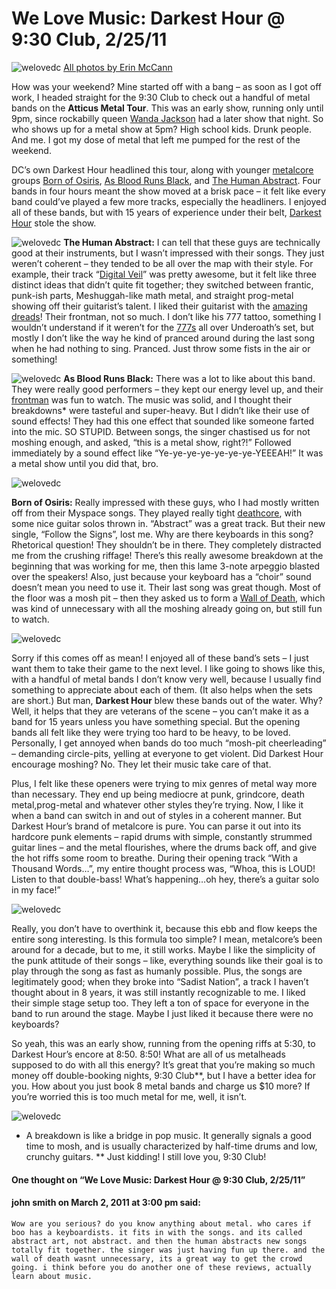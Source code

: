 # We Love Music: Darkest Hour @ 9:30 Club, 2/25/11
![welovedc](/images/.jpg "Atticus Tour @ 9:30 Club")
[All photos by Erin McCann](http://www.flickr.com/photos/erin_m/sets/72157626154004786/with/5480726223/)

How was your weekend? Mine started off with a bang – as soon as I got off work, I headed straight for the 9:30 Club to check out a handful of metal bands on the **Atticus Metal Tour**. This was an early show, running only until 9pm, since rockabilly queen [Wanda Jackson](http://www.wandajackson.com/) had a later show that night. So who shows up for a metal show at 5pm? High school kids. Drunk people. And me. I got my dose of metal that left me pumped for the rest of the weekend.

DC’s own Darkest Hour headlined this tour, along with younger [metalcore](http://en.wikipedia.org/wiki/Metalcore) groups [Born of Osiris](http://www.myspace.com/bornofosiris), [As Blood Runs Black](http://www.myspace.com/asbloodrunsblack), and [The Human Abstract](http://www.myspace.com/thehumanabstract). Four bands in four hours meant the show moved at a brisk pace – it felt like every band could’ve played a few more tracks, especially the headliners. I enjoyed all of these bands, but with 15 years of experience under their belt, [Darkest Hour](http://darkesthour.info/) stole the show.

![welovedc](/images/5480715969_210fe5e12a_o.jpg "Atticus Tour @ 9:30 Club")
**The Human Abstract:** I can tell that these guys are technically good at their instruments, but I wasn’t impressed with their songs. They just weren’t coherent – they tended to be all over the map with their style. For example, their track “[Digital Veil](http://www.metalunderground.com/news/details.cfm?newsid=65699)” was pretty awesome, but it felt like three distinct ideas that didn’t quite fit together; they switched between frantic, punk-ish parts, Meshuggah-like math metal, and straight prog-metal showing off their guitarist’s talent. I liked their guitarist with the [amazing dreads](http://www.flickr.com/photos/erin_m/5480716953/in/set-72157626154004786/)! Their frontman, not so much. I don’t like his 777 tattoo, something I wouldn’t understand if it weren’t for the [777s](http://en.wikipedia.org/wiki/777_%28number%29) all over Underoath’s set, but mostly I don’t like the way he kind of pranced around during the last song when he had nothing to sing. Pranced. Just throw some fists in the air or something!

![welovedc](/images/5481319406_66cb59411d_o.jpg "Atticus Tour @ 9:30 Club")
**As Blood Runs Black:** There was a lot to like about this band. They were really good performers – they kept our energy level up, and their [frontman](http://www.flickr.com/photos/erin_m/5480718431/in/set-72157626154004786/) was fun to watch. The music was solid, and I thought their breakdowns* were tasteful and super-heavy. But I didn’t like their use of sound effects! They had this one effect that sounded like someone farted into the mic. SO STUPID. Between songs, the singer chastised us for not moshing enough, and asked, “this is a metal show, right?!” Followed immediately by a sound effect like “Ye-ye-ye-ye-ye-ye-ye-YEEEAH!” It was a metal show until you did that, bro.

![welovedc](/images/5480726223_0a4bb1193e_o.jpg "Atticus Tour @ 9:30 Club")

**Born of Osiris:** Really impressed with these guys, who I had mostly written off from their Myspace songs. They played really tight [deathcore](http://en.wikipedia.org/wiki/Deathcore), with some nice guitar solos thrown in. “Abstract” was a great track. But their new single, “Follow the Signs”, lost me. Why are there keyboards in this song? Rhetorical question! They shouldn’t be in there. They completely distracted me from the crushing riffage! There’s this really awesome breakdown at the beginning that was working for me, then this lame 3-note arpeggio blasted over the speakers! Also, just because your keyboard has a “choir” sound doesn’t mean you need to use it. Their last song was great though. Most of the floor was a mosh pit – then they asked us to form a [Wall of Death](http://www.flickr.com/photos/erin_m/5480721019/in/set-72157626154004786/), which was kind of unnecessary with all the moshing already going on, but still fun to watch.

![welovedc](/images/5480768119_7773c2b837_o.jpg "Atticus Tour @ 9:30 Club")

Sorry if this comes off as mean! I enjoyed all of these band’s sets – I just want them to take their game to the next level. I like going to shows like this, with a handful of metal bands I don’t know very well, because I usually find something to appreciate about each of them. (It also helps when the sets are short.) But man, **Darkest Hour** blew these bands out of the water. Why? Well, it helps that they are veterans of the scene – you can’t make it as a band for 15 years unless you have something special. But the opening bands all felt like they were trying too hard to be heavy, to be loved. Personally, I get annoyed when bands do too much “mosh-pit cheerleading” – demanding circle-pits, yelling at everyone to get violent. Did Darkest Hour encourage moshing? No. They let their music take care of that.

Plus, I felt like these openers were trying to mix genres of metal way more than necessary. They end up being mediocre at punk, grindcore, death metal,prog-metal and whatever other styles they’re trying. Now, I like it when a band can switch in and out of styles in a coherent manner. But Darkest Hour’s brand of metalcore is pure. You can parse it out into its hardcore punk elements – rapid drums with simple, constantly strummed guitar lines – and the metal flourishes, where the drums back off, and give the hot riffs some room to breathe. During their opening track “With a Thousand Words…”, my entire thought process was, “Whoa, this is LOUD! Listen to that double-bass! What’s happening…oh hey, there’s a guitar solo in my face!”

![welovedc](/images/5480765705_a576e6233b_o.jpg "Atticus Tour @ 9:30 Club")

Really, you don’t have to overthink it, because this ebb and flow keeps the entire song interesting. Is this formula too simple? I mean, metalcore’s been around for a decade, but to me, it still works. Maybe I like the simplicity of the punk attitude of their songs – like, everything sounds like their goal is to play through the song as fast as humanly possible. Plus, the songs are legitimately good; when they broke into “Sadist Nation”, a track I haven’t thought about in 8 years, it was still instantly recognizable to me. I liked their simple stage setup too. They left a ton of space for everyone in the band to run around the stage. Maybe I just liked it because there were no keyboards?

So yeah, this was an early show, running from the opening riffs at 5:30, to Darkest Hour’s encore at 8:50. 8:50! What are all of us metalheads supposed to do with all this energy? It’s great that you’re making so much money off double-booking nights, 9:30 Club**, but I have a better idea for you. How about you just book 8 metal bands and charge us $10 more? If you’re worried this is too much metal for me, well, it isn’t.

![welovedc](/images/5481367164_5bd03cbe9f_o.jpg "Atticus Tour @ 9:30 Club")

* A breakdown is like a bridge in pop music. It generally signals a good time to mosh, and is usually characterized by half-time drums and low, crunchy guitars.
** Just kidding! I still love you, 9:30 Club!

#### One thought on “We Love Music: Darkest Hour @ 9:30 Club, 2/25/11”

#### john smith on March 2, 2011 at 3:00 pm said:
    Wow are you serious? do you know anything about metal. who cares if boo has a keyboardists. it fits in with the songs. and its called abstract art, not abstract. and then the human abstracts new songs totally fit together. the singer was just having fun up there. and the wall of death wasnt unnecessary, its a great way to get the crowd going. i think before you do another one of these reviews, actually learn about music.